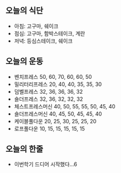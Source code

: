 ## 오늘의 식단
* 아침: 고구마, 쉐이크
* 점심: 고구마, 함박스테이크, 계란
* 저녁: 등심스테이크, 쉐이크

## 오늘의 운동
* 벤치프레스 50, 60, 70, 60, 60, 50
* 밀리터리프레스 20, 40, 40, 35, 35, 30
* 덤벨프레스 32, 36, 36, 36, 32
* 숄더프레스 32, 36, 32, 32, 32
* 체스트프레스머신 40, 50, 55, 55, 50, 45, 40
* 숄더프레스머신 40, 45, 50, 45, 45, 40
* 케이블풀다운 20, 25, 30, 25, 25, 20
* 로프풀다운 10, 15, 15, 15, 15, 15

## 오늘의 한줄
* 이번학기 드디어 시작했다...6
